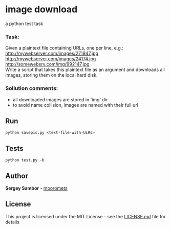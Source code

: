 # image download

a python test task
### Task: 
Given a plaintext file containing URLs, one per line, e.g.:  
http://mywebserver.com/images/271947.jpg  
http://mywebserver.com/images/24174.jpg  
http://somewebsrv.com/img/992147.jpg  
Write a script that takes this plaintext file as an argument and downloads all images, storing them on the local hard disk.  

### Sollution comments:
* all downloaded images are stored in 'img' dir  
* to avoid name collision, images are named with their full url  

## Run

```
python savepic.py <text-file-with-ULRs>
```

## Tests

```
python test.py -b
```

## Author

**Sergey Sambor** - [mooromets](https://github.com/mooromets)

## License

This project is licensed under the MIT License - see the [LICENSE.md](LICENSE.md) file for details
